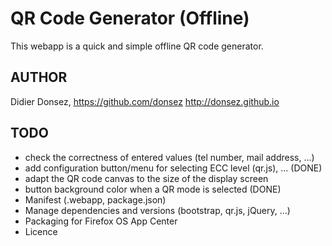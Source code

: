 # QR Code Generator (Offline)

This webapp is a quick and simple offline QR code generator.

## AUTHOR
Didier Donsez, https://github.com/donsez http://donsez.github.io

## TODO
* check the correctness of entered values (tel number, mail address, ...)
* add configuration button/menu for selecting ECC level (qr.js), ... (DONE)
* adapt the QR code canvas to the size of the display screen
* button background color when a QR mode is selected (DONE)
* Manifest (.webapp, package.json)
* Manage dependencies and versions (bootstrap, qr.js, jQuery, ...)
* Packaging for Firefox OS App Center
* Licence

